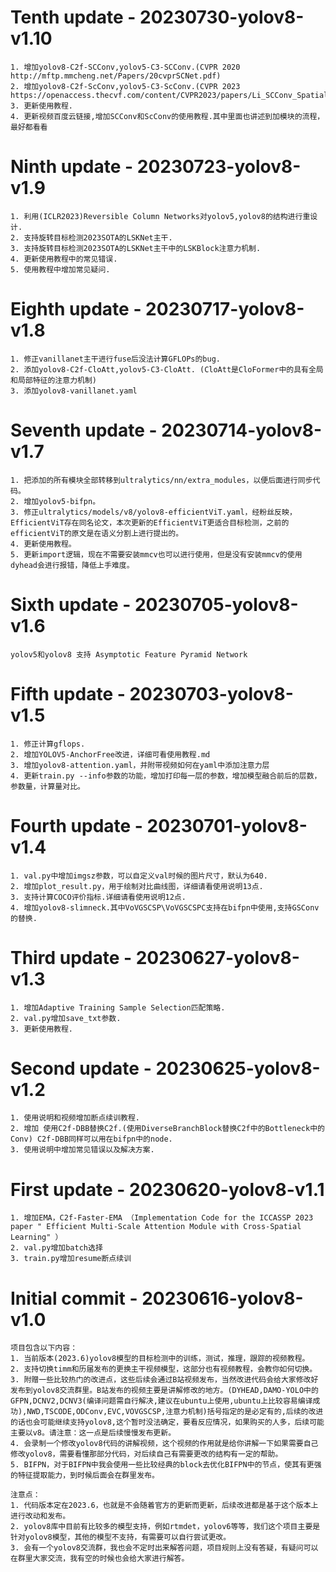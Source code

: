 # Tenth update - 20230730-yolov8-v1.10
    1. 增加yolov8-C2f-SCConv,yolov5-C3-SCConv.(CVPR 2020 http://mftp.mmcheng.net/Papers/20cvprSCNet.pdf)
    2. 增加yolov8-C2f-ScConv,yolov5-C3-ScConv.(CVPR 2023 https://openaccess.thecvf.com/content/CVPR2023/papers/Li_SCConv_Spatial_and_Channel_Reconstruction_Convolution_for_Feature_Redundancy_CVPR_2023_paper.pdf)
    3. 更新使用教程.
    4. 更新视频百度云链接,增加SCConv和ScConv的使用教程.其中里面也讲述到加模块的流程，最好都看看

# Ninth update - 20230723-yolov8-v1.9
    1. 利用(ICLR2023)Reversible Column Networks对yolov5,yolov8的结构进行重设计.
    2. 支持旋转目标检测2023SOTA的LSKNet主干.
    3. 支持旋转目标检测2023SOTA的LSKNet主干中的LSKBlock注意力机制.
    4. 更新使用教程中的常见错误.
    5. 使用教程中增加常见疑问.

# Eighth update - 20230717-yolov8-v1.8
    1. 修正vanillanet主干进行fuse后没法计算GFLOPs的bug.
    2. 添加yolov8-C2f-CloAtt,yolov5-C3-CloAtt. (CloAtt是CloFormer中的具有全局和局部特征的注意力机制)
    3. 添加yolov8-vanillanet.yaml

# Seventh update - 20230714-yolov8-v1.7
    1. 把添加的所有模块全部转移到ultralytics/nn/extra_modules，以便后面进行同步代码。
    2. 增加yolov5-bifpn。
    3. 修正ultralytics/models/v8/yolov8-efficientViT.yaml，经粉丝反映，EfficientViT存在同名论文，本次更新的EfficientViT更适合目标检测，之前的efficientViT的原文是在语义分割上进行提出的。
    4. 更新使用教程。
    5. 更新import逻辑，现在不需要安装mmcv也可以进行使用，但是没有安装mmcv的使用dyhead会进行报错，降低上手难度。

# Sixth update - 20230705-yolov8-v1.6
    yolov5和yolov8 支持 Asymptotic Feature Pyramid Network

# Fifth update - 20230703-yolov8-v1.5
    1. 修正计算gflops.
    2. 增加YOLOV5-AnchorFree改进，详细可看使用教程.md
    3. 增加yolov8-attention.yaml，并附带视频如何在yaml中添加注意力层
    4. 更新train.py --info参数的功能，增加打印每一层的参数，增加模型融合前后的层数，参数量，计算量对比。

# Fourth update - 20230701-yolov8-v1.4
    1. val.py中增加imgsz参数，可以自定义val时候的图片尺寸，默认为640.
    2. 增加plot_result.py，用于绘制对比曲线图，详细请看使用说明13点.
    3. 支持计算COCO评价指标.详细请看使用说明12点.
    4. 增加yolov8-slimneck.其中VoVGSCSP\VoVGSCSPC支持在bifpn中使用,支持GSConv的替换.

# Third update - 20230627-yolov8-v1.3
    1. 增加Adaptive Training Sample Selection匹配策略.
    2. val.py增加save_txt参数.
    3. 更新使用教程.

# Second update - 20230625-yolov8-v1.2
    1. 使用说明和视频增加断点续训教程.
    2. 增加 使用C2f-DBB替换C2f.(使用DiverseBranchBlock替换C2f中的Bottleneck中的Conv) C2f-DBB同样可以用在bifpn中的node.
    3. 使用说明中增加常见错误以及解决方案.

# First update - 20230620-yolov8-v1.1
    1. 增加EMA，C2f-Faster-EMA （Implementation Code for the ICCASSP 2023 paper " Efficient Multi-Scale Attention Module with Cross-Spatial Learning" ）
    2. val.py增加batch选择
    3. train.py增加resume断点续训 

# Initial commit - 20230616-yolov8-v1.0
    项目包含以下内容：
    1. 当前版本(2023.6)yolov8模型的目标检测中的训练，测试，推理，跟踪的视频教程。
    2. 支持切换timm和历届发布的更换主干视频模型，这部分也有视频教程，会教你如何切换。
    3. 附赠一些比较热门的改进点，这些后续会通过B站视频发布，当然改进代码会给大家修改好发布到yolov8交流群里。B站发布的视频主要是讲解修改的地方。(DYHEAD,DAMO-YOLO中的GFPN,DCNV2,DCNV3(编译问题需自行解决,建议在ubuntu上使用,ubuntu上比较容易编译成功),NWD,TSCODE,ODConv,EVC,VOVGSCSP,注意力机制)括号指定的是必定有的,后续的改进的话也会可能继续支持yolov8,这个暂时没法确定，要看反应情况，如果购买的人多，后续可能主要以v8。请注意：这一点是后续慢慢发布更新。
    4. 会录制一个修改yolov8代码的讲解视频，这个视频的作用就是给你讲解一下如果需要自己修改yolov8，需要看懂那部分代码，对后续自己有需要更改的结构有一定的帮助。
    5. BIFPN，对于BIFPN中我会使用一些比较经典的block去优化BIFPN中的节点，使其有更强的特征提取能力，到时候后面会在群里发布。

    注意点：
    1. 代码版本定在2023.6，也就是不会随着官方的更新而更新，后续改进都是基于这个版本上进行改动和发布。
    2. yolov8库中目前有比较多的模型支持，例如rtmdet，yolov6等等，我们这个项目主要是针对yolov8模型，其他的模型不支持，有需要可以自行尝试更改。
    3. 会有一个yolov8交流群，我也会不定时出来解答问题，项目规则上没有答疑，有疑问可以在群里大家交流，我有空的时候也会给大家进行解答。